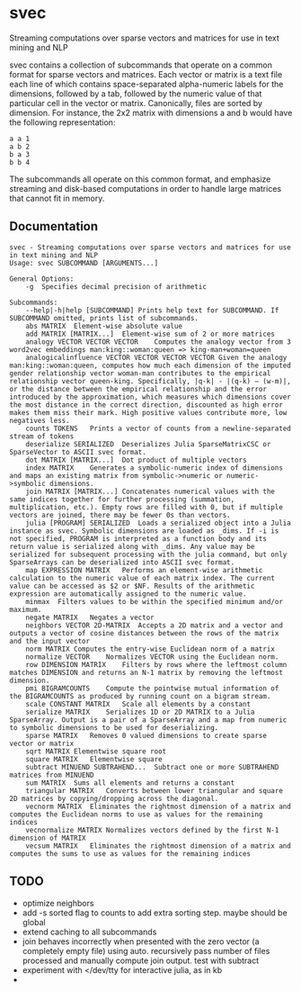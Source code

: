 # svec
Streaming computations over sparse vectors and matrices for use in text mining and NLP

svec contains a collection of subcommands that operate on a common format for sparse vectors and matrices. Each vector or matrix is a text file each line of which contains space-separated alpha-numeric labels for the dimensions, followed by a tab, followed by the numeric value of that particular cell in the vector or matrix. Canonically, files are sorted by dimension. For instance, the 2x2 matrix with dimensions a and b would have the following representation:

```
a a	1
a b	2
b a	3
b b	4
```

The subcommands all operate on this common format, and emphasize streaming and disk-based computations in order to handle large matrices that cannot fit in memory.

## Documentation
```
svec - Streaming computations over sparse vectors and matrices for use in text mining and NLP
Usage: svec SUBCOMMAND [ARGUMENTS...]

General Options:
	-g	Specifies decimal precision of arithmetic

Subcommands:
	--help|-h|help [SUBCOMMAND]	Prints help text for SUBCOMMAND. If SUBCOMMAND omitted, prints list of subcommands.
	abs MATRIX	Element-wise absolute value
	add MATRIX [MATRIX...]	Element-wise sum of 2 or more matrices
	analogy VECTOR VECTOR VECTOR	Computes the analogy vector from 3 word2vec embeddings man:king::woman:queen => king-man+woman=queen
	analogicalinfluence VECTOR VECTOR VECTOR VECTOR	Given the analogy man:king::woman:queen, computes how much each dimension of the imputed gender relationship vector woman-man contributes to the empirical relationship vector queen-king. Specifically, |q-k| - |(q-k) – (w-m)|, or the distance between the empirical relationship and the error introduced by the approximation, which measures which dimensions cover the most distance in the correct direction, discounted as high error makes them miss their mark. High positive values contribute more, low negatives less.
	counts TOKENS	Prints a vector of counts from a newline-separated stream of tokens
	deserialize SERIALIZED	Deserializes Julia SparseMatrixCSC or SparseVector to ASCII svec format. 
	dot MATRIX [MATRIX...]	Dot product of multiple vectors
	index MATRIX	Generates a symbolic-numeric index of dimensions and maps an existing matrix from symbolic->numeric or numeric->symbolic dimensions. 
	join MATRIX [MATRIX...]	Concatenates numerical values with the same indices together for further processing (summation, multiplication, etc.). Empty rows are filled with 0, but if multiple vectors are joined, there may be fewer 0s than vectors.
	julia [PROGRAM] SERIALIZED	Loads a serialized object into a Julia instance as svec. Symbolic dimensions are loaded as _dims. If -i is not specified, PROGRAM is interpreted as a function body and its return value is serialized along with _dims. Any value may be serialized for subsequent processing with the julia command, but only SparseArrays can be deserialized into ASCII svec format.
	map EXPRESSION MATRIX	Performs an element-wise arithmetic calculation to the numeric value of each matrix index. The current value can be accessed as $2 or $NF. Results of the arithmetic expression are automatically assigned to the numeric value.
	minmax 	Filters values to be within the specified minimum and/or maximum.
	negate MATRIX	Negates a vector
	neighbors VECTOR 2D-MATRIX	Accepts a 2D matrix and a vector and outputs a vector of cosine distances between the rows of the matrix and the input vector
	norm MATRIX	Computes the entry-wise Euclidean norm of a matrix
	normalize VECTOR	Normalizes VECTOR using the Euclidean norm.
	row DIMENSION MATRIX	Filters by rows where the leftmost column matches DIMENSION and returns an N-1 matrix by removing the leftmost dimension.
	pmi BIGRAMCOUNTS	Compute the pointwise mutual information of the BIGRAMCOUNTS as produced by running count on a bigram stream.
	scale CONSTANT MATRIX	Scale all elements by a constant
	serialize MATRIX	Serializes 1D or 2D MATRIX to a Julia SparseArray. Output is a pair of a SparseArray and a map from numeric to symbolic dimensions to be used for deserializing.
	sparse MATRIX	Removes 0 valued dimensions to create sparse vector or matrix
	sqrt MATRIX	Elementwise square root
	square MATRIX	Elementwise square
	subtract MINUEND SUBTRAHEND...	Subtract one or more SUBTRAHEND matrices from MINUEND
	sum MATRIX	Sums all elements and returns a constant
	triangular MATRIX	Converts between lower triangular and square 2D matrices by copying/dropping across the diagonal.
	vecnorm MATRIX	Eliminates the rightmost dimension of a matrix and computes the Euclidean norms to use as values for the remaining indices
	vecnormalize MATRIX	Normalizes vectors defined by the first N-1 dimension of MATRIX
	vecsum MATRIX	Eliminates the rightmost dimension of a matrix and computes the sums to use as values for the remaining indices
```
## TODO
- optimize neighbors
- add -s sorted flag to counts to add extra sorting step. maybe should be global
- extend caching to all subcommands
- join behaves incorrectly when presented with the zero vector (a completely empty file) using auto. recursively pass number of files processed and manually compute join output. test with subtract
- experiment with </dev/tty for interactive julia, as in kb
- 

